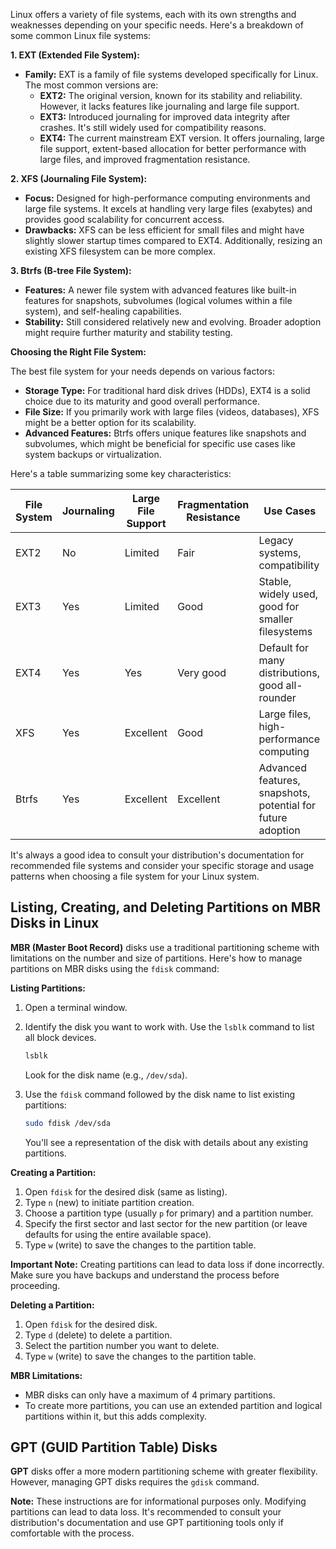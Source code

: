 Linux offers a variety of file systems, each with its own strengths and weaknesses depending on your specific needs. Here's a breakdown of some common Linux file systems:

**1. EXT (Extended File System):**

* **Family:**  EXT is a family of file systems developed specifically for Linux. The most common versions are:
    * **EXT2:** The original version, known for its stability and reliability. However, it lacks features like journaling and large file support.
    * **EXT3:** Introduced journaling for improved data integrity after crashes. It's still widely used for compatibility reasons.
    * **EXT4:** The current mainstream EXT version. It offers journaling, large file support, extent-based allocation for better performance with large files, and improved fragmentation resistance.

**2. XFS (Journaling File System):**

* **Focus:**  Designed for high-performance computing environments and large file systems. It excels at handling very large files (exabytes) and provides good scalability for concurrent access.
* **Drawbacks:** XFS can be less efficient for small files and might have slightly slower startup times compared to EXT4. Additionally, resizing an existing XFS filesystem can be more complex.

**3. Btrfs (B-tree File System):**

* **Features:**  A newer file system with advanced features like built-in features for snapshots, subvolumes (logical volumes within a file system), and self-healing capabilities.
* **Stability:** Still considered relatively new and evolving. Broader adoption might require further maturity and stability testing.

**Choosing the Right File System:**

The best file system for your needs depends on various factors:

* **Storage Type:** For traditional hard disk drives (HDDs), EXT4 is a solid choice due to its maturity and good overall performance.
* **File Size:** If you primarily work with large files (videos, databases), XFS might be a better option for its scalability.
* **Advanced Features:** Btrfs offers unique features like snapshots and subvolumes, which might be beneficial for specific use cases like system backups or virtualization.

Here's a table summarizing some key characteristics:

| File System | Journaling | Large File Support | Fragmentation Resistance | Use Cases |
|-------------|------------|--------------------|--------------------------|------------|
| EXT2        | No         | Limited             | Fair                     | Legacy systems, compatibility |
| EXT3        | Yes         | Limited             | Good                     | Stable, widely used, good for smaller filesystems |
| EXT4        | Yes         | Yes                 | Very good                | Default for many distributions, good all-rounder |
| XFS         | Yes         | Excellent            | Good                     | Large files, high-performance computing |
| Btrfs       | Yes         | Excellent            | Excellent                | Advanced features, snapshots, potential for future adoption |


It's always a good idea to consult your distribution's documentation for recommended file systems and consider your specific storage and usage patterns when choosing a file system for your Linux system.

## Listing, Creating, and Deleting Partitions on MBR Disks in Linux

**MBR (Master Boot Record)** disks use a traditional partitioning scheme with limitations on the number and size of partitions. Here's how to manage partitions on MBR disks using the `fdisk` command:

**Listing Partitions:**

1. Open a terminal window.
2. Identify the disk you want to work with. Use the `lsblk` command to list all block devices.

   ```bash
   lsblk
   ```

   Look for the disk name (e.g., `/dev/sda`).

3. Use the `fdisk` command followed by the disk name to list existing partitions:

   ```bash
   sudo fdisk /dev/sda
   ```

   You'll see a representation of the disk with details about any existing partitions.

**Creating a Partition:**

1. Open `fdisk` for the desired disk (same as listing).
2. Type `n` (new) to initiate partition creation.
3. Choose a partition type (usually `p` for primary) and a partition number.
4. Specify the first sector and last sector for the new partition (or leave defaults for using the entire available space).
5. Type `w` (write) to save the changes to the partition table.

**Important Note:** Creating partitions can lead to data loss if done incorrectly.  Make sure you have backups and understand the process before proceeding.

**Deleting a Partition:**

1. Open `fdisk` for the desired disk.
2. Type `d` (delete) to delete a partition.
3. Select the partition number you want to delete.
4. Type `w` (write) to save the changes to the partition table.

**MBR Limitations:**

* MBR disks can only have a maximum of 4 primary partitions.
* To create more partitions, you can use an extended partition and logical partitions within it, but this adds complexity.

## GPT (GUID Partition Table) Disks

**GPT** disks offer a more modern partitioning scheme with greater flexibility. However, managing GPT disks requires the `gdisk` command. 

**Note:** These instructions are for informational purposes only. Modifying partitions can lead to data loss. It's recommended to  consult your distribution's documentation and use GPT partitioning tools only if comfortable with the process.

